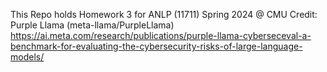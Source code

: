 This Repo holds Homework 3 for ANLP (11711) Spring 2024 @ CMU
Credit: Purple Llama (meta-llama/PurpleLlama)
https://ai.meta.com/research/publications/purple-llama-cyberseceval-a-benchmark-for-evaluating-the-cybersecurity-risks-of-large-language-models/
